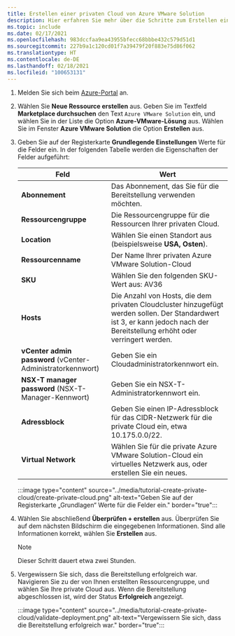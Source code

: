 ```yaml
---
title: Erstellen einer privaten Cloud von Azure VMware Solution
description: Hier erfahren Sie mehr über die Schritte zum Erstellen einer privaten Azure VMware Solution-Cloud über das Azure-Portal.
ms.topic: include
ms.date: 02/17/2021
ms.openlocfilehash: 983dccfaa9ea43955bfecc68bbbe432c579d51d1
ms.sourcegitcommit: 227b9a1c120cd01f7a39479f20f883e75d86f062
ms.translationtype: HT
ms.contentlocale: de-DE
ms.lasthandoff: 02/18/2021
ms.locfileid: "100653131"
---
```

<!-- Used in deploy-azure-vmware-solution.md and tutorial-create-private-cloud.md -->

1. Melden Sie sich beim [Azure-Portal](https://portal.azure.com) an.

1. Wählen Sie **Neue Ressource erstellen** aus. Geben Sie im Textfeld **Marketplace durchsuchen** den Text `Azure VMware Solution` ein, und wählen Sie in der Liste die Option **Azure-VMware-Lösung** aus. Wählen Sie im Fenster **Azure VMware Solution** die Option **Erstellen** aus.

1. Geben Sie auf der Registerkarte **Grundlegende Einstellungen** Werte für die Felder ein. In der folgenden Tabelle werden die Eigenschaften der Felder aufgeführt:

   | Feld   | Wert  |
   | ---| --- |
   | **Abonnement** | Das Abonnement, das Sie für die Bereitstellung verwenden möchten.|
   | **Ressourcengruppe** | Die Ressourcengruppe für die Ressourcen Ihrer privaten Cloud. |
   | **Location** | Wählen Sie einen Standort aus (beispielsweise **USA, Osten**).|
   | **Ressourcenname** | Der Name Ihrer privaten Azure VMware Solution-Cloud |
   | **SKU** | Wählen Sie den folgenden SKU-Wert aus: AV36 |
   | **Hosts** | Die Anzahl von Hosts, die dem privaten Cloudcluster hinzugefügt werden sollen. Der Standardwert ist 3, er kann jedoch nach der Bereitstellung erhöht oder verringert werden.  |
   | **vCenter admin password** (vCenter-Administratorkennwort) | Geben Sie ein Cloudadministratorkennwort ein. |
   | **NSX-T manager password** (NSX-T-Manager-Kennwort) | Geben Sie ein NSX-T-Administratorkennwort ein. |
   | **Adressblock** | Geben Sie einen IP-Adressblock für das CIDR-Netzwerk für die private Cloud ein, etwa 10.175.0.0/22. |
   | **Virtual Network** | Wählen Sie für die private Azure VMware Solution-Cloud ein virtuelles Netzwerk aus, oder erstellen Sie ein neues.  |

   :::image type="content" source="../media/tutorial-create-private-cloud/create-private-cloud.png" alt-text="Geben Sie auf der Registerkarte „Grundlagen“ Werte für die Felder ein." border="true":::

1. Wählen Sie abschließend **Überprüfen + erstellen** aus. Überprüfen Sie auf dem nächsten Bildschirm die eingegebenen Informationen. Sind alle Informationen korrekt, wählen Sie **Erstellen** aus.

   > [!NOTE]
   > Dieser Schritt dauert etwa zwei Stunden. 

1. Vergewissern Sie sich, dass die Bereitstellung erfolgreich war. Navigieren Sie zu der von Ihnen erstellten Ressourcengruppe, und wählen Sie Ihre private Cloud aus.  Wenn die Bereitstellung abgeschlossen ist, wird der Status **Erfolgreich** angezeigt. 

   :::image type="content" source="../media/tutorial-create-private-cloud/validate-deployment.png" alt-text="Vergewissern Sie sich, dass die Bereitstellung erfolgreich war." border="true":::